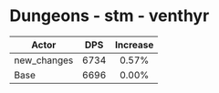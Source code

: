 # Dungeons - stm - venthyr
| Actor | DPS | Increase |
|---|:---:|:---:|
|new_changes|6734|0.57%|
|Base|6696|0.00%|
